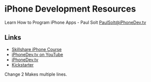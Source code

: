 iPhone Development Resources
======

Learn How to Program iPhone Apps - Paul Solt
PaulSolt@iPhoneDev.tv

Links
-----
* [Skillshare iPhone Course](http://skl.sh/11kA0im)
* [iPhoneDev.tv on YouTube](http://YouTube.com/iPhoneDevTV)
* [iPhoneDev.tv](http://iPhoneDev.tv)
* [Kickstarter](http://www.kickstarter.com/projects/213814992/how-to-program-iphone-apps-from-scratch)

Change 2
Makes multiple lines.
